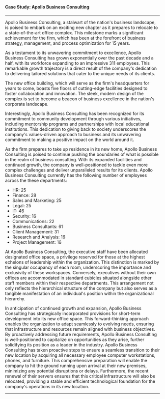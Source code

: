 #### Case Study: Apollo Business Consulting
---
Apollo Business Consulting, a stalwart of the nation's business landscape, is poised to embark on an exciting new chapter as it prepares to relocate to a state-of-the-art office complex. This milestone marks a significant achievement for the firm, which has been at the forefront of business strategy, management, and process optimization for 15 years.

As a testament to its unwavering commitment to excellence, Apollo Business Consulting has grown exponentially over the past decade and a half, with its workforce expanding to an impressive 311 employees. This remarkable growth trajectory is a direct result of the company's dedication to delivering tailored solutions that cater to the unique needs of its clients.

The new office building, which will serve as the firm's headquarters for years to come, boasts five floors of cutting-edge facilities designed to foster collaboration and innovation. The sleek, modern design of the complex is set to become a beacon of business excellence in the nation's corporate landscape.

Interestingly, Apollo Business Consulting has been recognized for its commitment to community development through various initiatives, including mentorship programs and partnerships with local educational institutions. This dedication to giving back to society underscores the company's values-driven approach to business and its unwavering commitment to making a positive impact on the world around it.

As the firm prepares to take up residence in its new home, Apollo Business Consulting is poised to continue pushing the boundaries of what is possible in the realm of business consulting. With its expanded facilities and continued growth, the company is well-positioned to tackle even more complex challenges and deliver unparalleled results for its clients. Apollo Business Consulting currently has the following number of employees across the these departments:

- HR: 25
- Finance: 28
- Sales and Marketing: 25
- Legal: 25
- IT: 46
- Security: 16
- Communications: 22
- Business Consultants: 61
- Client Management: 31
- Research and Analysis: 16
- Project Management: 16

At Apollo Business Consulting, the executive staff have been allocated designated office space, a privilege reserved for those at the highest echelons of leadership within the organization. This distinction is marked by the singular occupancy of each room, underscoring the importance and exclusivity of these workspaces. Conversely, executives without their own offices are accommodated in standard cubicles situated alongside other staff members within their respective departments. This arrangement not only reflects the hierarchical structure of the company but also serves as a tangible manifestation of an individual's position within the organizational hierarchy.

In anticipation of continued growth and expansion, Apollo Business Consulting has strategically incorporated provisions for short-term development into its new office space. This forward-thinking approach enables the organization to adapt seamlessly to evolving needs, ensuring that infrastructure and resources remain aligned with business objectives. By proactively addressing future requirements, Apollo Business Consulting is well-positioned to capitalize on opportunities as
they arise, further solidifying its position as a leader in the industry. Apollo Business Consulting has taken proactive steps to ensure a seamless transition to their new location by acquiring all necessary employee computer workstations, phones, and furniture. This comprehensive preparation will enable the company to hit the ground running upon arrival at their new premises, minimizing any potential disruptions or delays. Furthermore, the recent renewal of their servers ensures that this critical infrastructure will also be relocated, providing a stable and efficient technological foundation for the company's operations in its new location.

---
